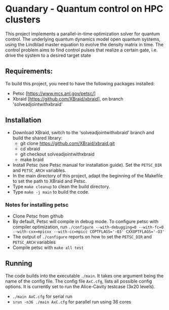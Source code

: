 # Quandary - Quantum control on HPC clusters
This project implements a parallel-in-time optimization solver for quantum control. The underlying quantum dynamics model open quantum systems, using the Lindblad master equation to evolve the density matrix in time. The control problem aims to find control pulses that realize a certain gate, i.e. drive the system to a desired target state

## Requirements:
To build this project, you need to have the following packages installed:
* Petsc [https://www.mcs.anl.gov/petsc/]
* Xbraid [https://github.com/XBraid/xbraid], on branch 'solveadjointwithxbraid'

## Installation
* Download XBraid, switch to the 'solveadjointwithxbraid' branch and build the shared library:
    - git clone https://github.com/XBraid/xbraid.git
    - cd xbraid
    - git checkout solveadjointwithxbraid
    - make braid
* Install Petsc (see Petsc manual for installation guide). Set the `PETSC_DIR` and `PETSC_ARCH` variables.
* In the main directory of this project, adapt the beginning of the Makefile to set the path to XBraid and Petsc. 
* Type `make cleanup` to clean the build directory.
* Type `make -j main` to build the code. 

### Notes for installing petsc
* Clone Petsc from github
* By default, Petsc will compile in debug mode. To configure petsc with compiler optimization, run
  `./configure --with-debugging=0 --with-fc=0 --with-cxx=mpicxx --with-cc=mpicc COPTFLAGS='-O3' CXXOPTFLAGS='-O3'`
* The output of `./configure` reports on how to set the `PETSC_DIR` and `PETSC_ARCH` variables
* Compile petsc with `make all test`

 

## Running
The code builds into the executable `./main`. It takes one argument being the name of the config file. The config file `AxC.cfg`, lists all possible config options. It is currently set to run the Alice-Cavity testcase (3x20 levels).
* `./main AxC.cfg` for serial run
* `srun -n36 ./main AxC.cfg` for parallel run using 36 cores

